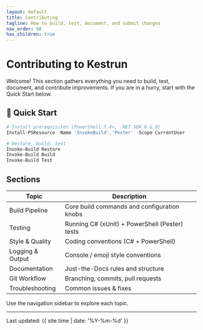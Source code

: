 ```yaml
---
layout: default
title: Contributing
tagline: How to build, test, document, and submit changes
nav_order: 90
has_children: true
---
```


# Contributing to Kestrun

Welcome! This section gathers everything you need to build, test, document, and contribute improvements.
If you are in a hurry, start with the Quick Start below.

## 📌 Quick Start

```powershell
# Install prerequisites (PowerShell 7.4+, .NET SDK 8 & 9)
Install-PSResource -Name 'InvokeBuild','Pester' -Scope CurrentUser

# Restore, build, test
Invoke-Build Restore
Invoke-Build Build
Invoke-Build Test
```

## Sections

| Topic | Description |
|-------|-------------|
| Build Pipeline | Core build commands and configuration knobs |
| Testing | Running C# (xUnit) + PowerShell (Pester) tests |
| Style & Quality | Coding conventions (C# + PowerShell) |
| Logging & Output | Console / emoji style conventions |
| Documentation | Just-the-Docs rules and structure |
| Git Workflow | Branching, commits, pull requests |
| Troubleshooting | Common issues & fixes |

Use the navigation sidebar to explore each topic.

---
Last updated: {{ site.time | date: '%Y-%m-%d' }}
